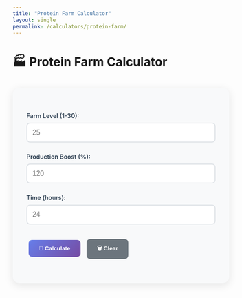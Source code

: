 ```yaml
---
title: "Protein Farm Calculator"
layout: single
permalink: /calculators/protein-farm/
---
```


# 🏭 Protein Farm Calculator

<div class="calculator">
  <div class="input-group">
    <label for="farm-level">Farm Level (1-30):</label>
    <input type="number" id="farm-level" min="1" max="30" placeholder="25">
  </div>
  
  <div class="input-group">
    <label for="boost">Production Boost (%):</label>
    <input type="number" id="boost" min="0" max="500" placeholder="120">
  </div>
  
  <div class="input-group">
    <label for="hours">Time (hours):</label>
    <input type="number" id="hours" min="1" max="168" placeholder="24">
  </div>
  
  <button onclick="calculate()" class="btn btn--primary">🧮 Calculate</button>
  <button onclick="clear()" class="btn btn--secondary">🗑️ Clear</button>
  
  <div id="result" style="display:none;" class="result"></div>
</div>

<style>
.calculator {
  max-width: 600px;
  margin: 2rem auto;
  padding: 2rem;
  background: #f8f9fa;
  border-radius: 15px;
  box-shadow: 0 5px 20px rgba(0,0,0,0.1);
}

.input-group {
  margin: 1.5rem 0;
}

.input-group label {
  display: block;
  font-weight: 600;
  margin-bottom: 0.5rem;
  color: #2c3e50;
}

.input-group input {
  width: 100%;
  padding: 12px;
  border: 2px solid #dee2e6;
  border-radius: 8px;
  font-size: 16px;
}

.input-group input:focus {
  border-color: #667eea;
  outline: none;
}

.btn {
  padding: 12px 24px;
  margin: 10px 5px;
  border: none;
  border-radius: 8px;
  font-weight: 600;
  cursor: pointer;
  transition: all 0.3s ease;
}

.btn--primary {
  background: linear-gradient(135deg, #667eea 0%, #764ba2 100%);
  color: white;
}

.btn--secondary {
  background: #6c757d;
  color: white;
}

.btn:hover {
  transform: translateY(-2px);
}

.result {
  background: linear-gradient(135deg, #4facfe 0%, #00f2fe 100%);
  color: white;
  padding: 20px;
  border-radius: 10px;
  margin: 20px 0;
  font-weight: 600;
}

@media (prefers-color-scheme: dark) {
  .calculator {
    background: #2c3e50;
    color: #ecf0f1;
  }
  
  .input-group label {
    color: #ecf0f1;
  }
  
  .input-group input {
    background: #34495e;
    color: #ecf0f1;
    border-color: #4a5f7a;
  }
}
</style>

<script>
const rates = {
  1:50, 2:75, 3:100, 4:125, 5:150, 6:200, 7:250, 8:300, 9:350, 10:400,
  11:500, 12:600, 13:700, 14:800, 15:900, 16:1000, 17:1200, 18:1400, 
  19:1600, 20:1800, 21:2000, 22:2300, 23:2600, 24:2900, 25:3200,
  26:3600, 27:4000, 28:4500, 29:5000, 30:5500
};

function calculate() {
  const level = parseInt(document.getElementById('farm-level').value) || 0;
  const boost = parseFloat(document.getElementById('boost').value) || 0;
  const hours = parseFloat(document.getElementById('hours').value) || 0;
  
  if (!level || !hours) {
    alert('Please enter farm level and time duration');
    return;
  }
  
  const baseRate = rates[level] || 100;
  const boostedRate = baseRate * (1 + boost / 100);
  const total = boostedRate * hours;
  
  const efficiency = boost > 100 ? 'Excellent' : boost > 50 ? 'Good' : 'Standard';
  
  document.getElementById('result').innerHTML = `
    <h3>🎯 Production Results</h3>
    <p><strong>Base Rate:</strong> ${baseRate.toLocaleString()} protein/hour</p>
    <p><strong>Boosted Rate:</strong> ${Math.round(boostedRate).toLocaleString()} protein/hour</p>
    <p><strong>Total (${hours}h):</strong> ${Math.round(total).toLocaleString()} protein</p>
    <p><strong>Efficiency:</strong> ${efficiency}</p>
  `;
  
  document.getElementById('result').style.display = 'block';
}

function clear() {
  document.getElementById('farm-level').value = '';
  document.getElementById('boost').value = '';
  document.getElementById('hours').value = '';
  document.getElementById('result').style.display = 'none';
}
</script>
